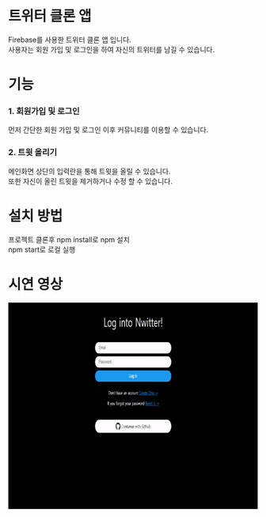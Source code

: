 # 트위터 클론 앱

Firebase를 사용한 트위터 클론 앱 입니다.                 
사용자는 회원 가입 및 로그인을 하여 자신의 트위터를 남길 수 있습니다.

# 기능

### 1. 회원가입 및 로그인
먼저 간단한 회원 가입 및 로그인 이후 커뮤니티를 이용할 수 있습니다.

### 2. 트윗 올리기
메인화면 상단의 입력란을 통해 트윗을 올릴 수 있습니다.                 
또한 자신이 올린 트윗을 제거하거나 수정 할 수 있습니다.

# 설치 방법
프로젝트 클론후 npm install로 npm 설치            
npm start로 로컬 실행

# 시연 영상
<img src='/images/시연영상.gif' width="800px" height="417px" title="시연영상"></img><br/>
